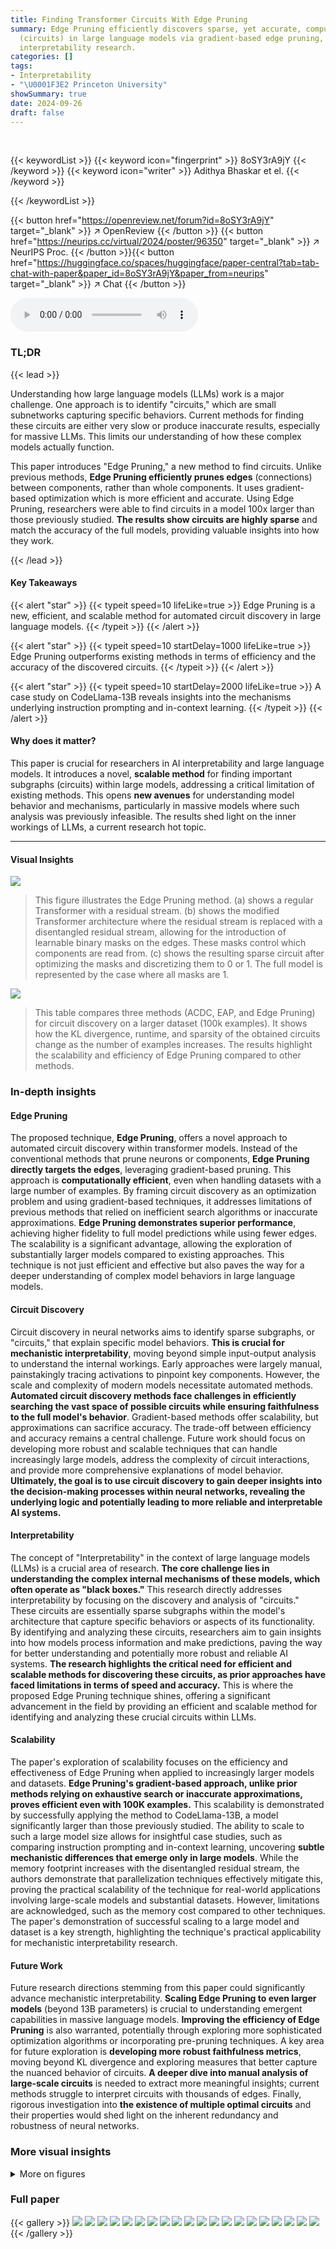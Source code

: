 ```yaml
---
title: Finding Transformer Circuits With Edge Pruning
summary: Edge Pruning efficiently discovers sparse, yet accurate, computational subgraphs
  (circuits) in large language models via gradient-based edge pruning, advancing mechanistic
  interpretability research.
categories: []
tags:
- Interpretability
- "\U0001F3E2 Princeton University"
showSummary: true
date: 2024-09-26
draft: false
---
```


<br>

{{< keywordList >}}
{{< keyword icon="fingerprint" >}} 8oSY3rA9jY {{< /keyword >}}
{{< keyword icon="writer" >}} Adithya Bhaskar et el. {{< /keyword >}}
 
{{< /keywordList >}}

{{< button href="https://openreview.net/forum?id=8oSY3rA9jY" target="_blank" >}}
↗ OpenReview
{{< /button >}}
{{< button href="https://neurips.cc/virtual/2024/poster/96350" target="_blank" >}}
↗ NeurIPS Proc.
{{< /button >}}{{< button href="https://huggingface.co/spaces/huggingface/paper-central?tab=tab-chat-with-paper&paper_id=8oSY3rA9jY&paper_from=neurips" target="_blank" >}}
↗ Chat
{{< /button >}}



<audio controls>
    <source src="https://ai-paper-reviewer.com/8oSY3rA9jY/podcast.wav" type="audio/wav">
    Your browser does not support the audio element.
</audio>


### TL;DR


{{< lead >}}

Understanding how large language models (LLMs) work is a major challenge.  One approach is to identify "circuits," which are small subnetworks capturing specific behaviors. Current methods for finding these circuits are either very slow or produce inaccurate results, especially for massive LLMs. This limits our understanding of how these complex models actually function. 

This paper introduces "Edge Pruning," a new method to find circuits. Unlike previous methods, **Edge Pruning efficiently prunes edges** (connections) between components, rather than whole components. It uses gradient-based optimization which is more efficient and accurate.  Using Edge Pruning, researchers were able to find circuits in a model 100x larger than those previously studied.  **The results show circuits are highly sparse** and match the accuracy of the full models, providing valuable insights into how they work.

{{< /lead >}}


#### Key Takeaways

{{< alert "star" >}}
{{< typeit speed=10 lifeLike=true >}} Edge Pruning is a new, efficient, and scalable method for automated circuit discovery in large language models. {{< /typeit >}}
{{< /alert >}}

{{< alert "star" >}}
{{< typeit speed=10 startDelay=1000 lifeLike=true >}} Edge Pruning outperforms existing methods in terms of efficiency and the accuracy of the discovered circuits. {{< /typeit >}}
{{< /alert >}}

{{< alert "star" >}}
{{< typeit speed=10 startDelay=2000 lifeLike=true >}} A case study on CodeLlama-13B reveals insights into the mechanisms underlying instruction prompting and in-context learning. {{< /typeit >}}
{{< /alert >}}

#### Why does it matter?
This paper is crucial for researchers in AI interpretability and large language models.  It introduces a novel, **scalable method** for finding important subgraphs (circuits) within large models,  addressing a critical limitation of existing methods. This opens **new avenues** for understanding model behavior and mechanisms, particularly in massive models where such analysis was previously infeasible. The results shed light on the inner workings of LLMs, a current research hot topic.

------
#### Visual Insights



![](https://ai-paper-reviewer.com/8oSY3rA9jY/figures_1_1.jpg)

> This figure illustrates the Edge Pruning method. (a) shows a regular Transformer with a residual stream. (b) shows the modified Transformer architecture where the residual stream is replaced with a disentangled residual stream, allowing for the introduction of learnable binary masks on the edges. These masks control which components are read from. (c) shows the resulting sparse circuit after optimizing the masks and discretizing them to 0 or 1.  The full model is represented by the case where all masks are 1.





![](https://ai-paper-reviewer.com/8oSY3rA9jY/tables_6_1.jpg)

> This table compares three methods (ACDC, EAP, and Edge Pruning) for circuit discovery on a larger dataset (100k examples).  It shows how the KL divergence, runtime, and sparsity of the obtained circuits change as the number of examples increases.  The results highlight the scalability and efficiency of Edge Pruning compared to other methods.





### In-depth insights


#### Edge Pruning
The proposed technique, **Edge Pruning**, offers a novel approach to automated circuit discovery within transformer models.  Instead of the conventional methods that prune neurons or components, **Edge Pruning directly targets the edges**, leveraging gradient-based pruning. This approach is **computationally efficient**, even when handling datasets with a large number of examples. By framing circuit discovery as an optimization problem and using gradient-based techniques, it addresses limitations of previous methods that relied on inefficient search algorithms or inaccurate approximations.  **Edge Pruning demonstrates superior performance**, achieving higher fidelity to full model predictions while using fewer edges. The scalability is a significant advantage, allowing the exploration of substantially larger models compared to existing approaches. This technique is not just efficient and effective but also paves the way for a deeper understanding of complex model behaviors in large language models.

#### Circuit Discovery
Circuit discovery in neural networks aims to identify sparse subgraphs, or "circuits," that explain specific model behaviors.  **This is crucial for mechanistic interpretability**, moving beyond simple input-output analysis to understand the internal workings.  Early approaches were largely manual, painstakingly tracing activations to pinpoint key components.  However, the scale and complexity of modern models necessitate automated methods.  **Automated circuit discovery methods face challenges in efficiently searching the vast space of possible circuits while ensuring faithfulness to the full model's behavior**.  Gradient-based methods offer scalability, but approximations can sacrifice accuracy.  The trade-off between efficiency and accuracy remains a central challenge.  Future work should focus on developing more robust and scalable techniques that can handle increasingly large models, address the complexity of circuit interactions, and provide more comprehensive explanations of model behavior.  **Ultimately, the goal is to use circuit discovery to gain deeper insights into the decision-making processes within neural networks, revealing the underlying logic and potentially leading to more reliable and interpretable AI systems.**

#### Interpretability
The concept of "Interpretability" in the context of large language models (LLMs) is a crucial area of research.  **The core challenge lies in understanding the complex internal mechanisms of these models, which often operate as "black boxes."**  This research directly addresses interpretability by focusing on the discovery and analysis of "circuits." These circuits are essentially sparse subgraphs within the model's architecture that capture specific behaviors or aspects of its functionality. By identifying and analyzing these circuits, researchers aim to gain insights into how models process information and make predictions, paving the way for better understanding and potentially more robust and reliable AI systems. **The research highlights the critical need for efficient and scalable methods for discovering these circuits, as prior approaches have faced limitations in terms of speed and accuracy.** This is where the proposed Edge Pruning technique shines, offering a significant advancement in the field by providing an efficient and scalable method for identifying and analyzing these crucial circuits within LLMs.

#### Scalability
The paper's exploration of scalability focuses on the efficiency and effectiveness of Edge Pruning when applied to increasingly larger models and datasets.  **Edge Pruning's gradient-based approach, unlike prior methods relying on exhaustive search or inaccurate approximations, proves efficient even with 100K examples.**  This scalability is demonstrated by successfully applying the method to CodeLlama-13B, a model significantly larger than those previously studied. The ability to scale to such a large model size allows for insightful case studies, such as comparing instruction prompting and in-context learning, uncovering **subtle mechanistic differences that emerge only in large models**. While the memory footprint increases with the disentangled residual stream, the authors demonstrate that parallelization techniques effectively mitigate this, proving the practical scalability of the technique for real-world applications involving large-scale models and substantial datasets.  However, limitations are acknowledged, such as the memory cost compared to other techniques.  The paper's demonstration of successful scaling to a large model and dataset is a key strength, highlighting the technique's practical applicability for mechanistic interpretability research.

#### Future Work
Future research directions stemming from this paper could significantly advance mechanistic interpretability.  **Scaling Edge Pruning to even larger models** (beyond 13B parameters) is crucial to understanding emergent capabilities in massive language models.  **Improving the efficiency of Edge Pruning** is also warranted, potentially through exploring more sophisticated optimization algorithms or incorporating pre-pruning techniques. A key area for future exploration is **developing more robust faithfulness metrics**, moving beyond KL divergence and exploring measures that better capture the nuanced behavior of circuits. **A deeper dive into manual analysis of large-scale circuits** is needed to extract more meaningful insights;  current methods struggle to interpret circuits with thousands of edges. Finally, rigorous investigation into **the existence of multiple optimal circuits** and their properties would shed light on the inherent redundancy and robustness of neural networks.


### More visual insights

<details>
<summary>More on figures
</summary>


![](https://ai-paper-reviewer.com/8oSY3rA9jY/figures_5_1.jpg)

> This figure compares three methods (ACDC, EAP, and Edge Pruning) for finding circuits in a language model, evaluating their faithfulness to the full model. Faithfulness is measured by KL divergence, a lower score indicating better faithfulness.  The results are shown across four different tasks (IOI-t1, IOI, GT, and GP), with varying levels of edge sparsity in the circuits. Edge Pruning consistently demonstrates higher faithfulness, especially for the IOI and GT tasks, meaning that the pruned circuits accurately represent the full model's behavior.


![](https://ai-paper-reviewer.com/8oSY3rA9jY/figures_6_1.jpg)

> This figure compares three methods (ACDC, EAP, and Edge Pruning) for circuit discovery based on their faithfulness to the full model's predictions.  Faithfulness is measured using KL divergence, a metric that quantifies the difference between the probability distributions of model outputs and circuit outputs. Lower KL divergence indicates higher faithfulness. The figure shows that Edge Pruning consistently achieves lower KL divergence than the other methods across four different tasks (IOI-t1, IOI, GT, and GP), indicating that it produces more faithful circuits. Notably, while Edge Pruning and ACDC are comparable on IOI-t1 and GP at lower sparsities, Edge Pruning significantly outperforms them on IOI and GT, particularly at higher sparsities.


![](https://ai-paper-reviewer.com/8oSY3rA9jY/figures_7_1.jpg)

> This figure shows the ground truth circuits for two programs compiled using Tracr, a tool that compiles programs into Transformers. The figure demonstrates that Edge Pruning, the method proposed in the paper, is able to perfectly recover these ground truth circuits, highlighting its accuracy and effectiveness.


![](https://ai-paper-reviewer.com/8oSY3rA9jY/figures_14_1.jpg)

> This figure compares the faithfulness of three circuit discovery methods (ACDC, EAP, and Edge Pruning) across four different tasks (IOI-t1, IOI, GT, and GP).  Faithfulness is measured by the KL divergence between the full model's predictions and the predictions of the generated circuits; lower KL divergence indicates higher faithfulness.  The x-axis represents the sparsity of the circuit (percentage of edges retained), and the y-axis represents the KL divergence.  The results show that Edge Pruning consistently achieves lower KL divergence (higher faithfulness) than ACDC and EAP, particularly at higher sparsities, demonstrating its superior ability to find sparse circuits that accurately represent the behavior of the full model.


![](https://ai-paper-reviewer.com/8oSY3rA9jY/figures_16_1.jpg)

> This figure compares three methods (ACDC, EAP, and Edge Pruning) for circuit discovery based on their faithfulness to the full model, measured by KL divergence.  Lower KL divergence indicates higher faithfulness. The x-axis represents the edge sparsity of the discovered circuit (higher is more sparse). The y-axis shows the KL divergence between the full model's predictions and the circuit's predictions. The figure includes four subplots, each representing a different task: IOI-t1 (a single template version of Indirect Object Identification), IOI (a multi-template version of Indirect Object Identification), GT (Greater Than), and GP (Gendered Pronoun). Edge Pruning demonstrates consistently lower KL divergence across various sparsities, indicating better faithfulness to the model, particularly for the IOI and GT tasks.


![](https://ai-paper-reviewer.com/8oSY3rA9jY/figures_16_2.jpg)

> This figure compares three different methods (ACDC, EAP, and Edge Pruning) for discovering circuits in a transformer model, based on how faithfully the discovered circuit represents the behavior of the full model.  The faithfulness is measured using KL divergence, with lower values indicating higher faithfulness. The figure shows that Edge Pruning consistently achieves better faithfulness, particularly on more complex tasks (IOI and GT).  Specifically, it demonstrates superior performance at higher sparsities (i.e., when the circuit is more sparse), showcasing its ability to find concise yet accurate representations of model behavior.


![](https://ai-paper-reviewer.com/8oSY3rA9jY/figures_17_1.jpg)

> This figure compares three methods (ACDC, EAP, and Edge Pruning) for discovering circuits in a transformer model based on their faithfulness.  Faithfulness is measured by the Kullback-Leibler (KL) divergence between the full model's predictions and the predictions of the discovered circuit. Lower KL divergence indicates higher faithfulness.  The x-axis represents the sparsity (percentage of edges removed) of the discovered circuit. The y-axis represents the KL divergence.  The plots show that Edge Pruning consistently achieves lower KL divergence (higher faithfulness) than ACDC and EAP across four different tasks (IOI-t1, IOI, GT, and GP) and particularly at higher sparsities.


![](https://ai-paper-reviewer.com/8oSY3rA9jY/figures_18_1.jpg)

> This figure compares three methods (ACDC, EAP, and Edge Pruning) for circuit discovery in terms of their faithfulness to the full model.  Faithfulness is measured using the Kullback-Leibler (KL) divergence, which quantifies the difference between the full model's predictions and the predictions of the sparse circuit produced by each method. Lower KL divergence indicates higher faithfulness.  The figure shows that across four different tasks (IOI-t1, IOI, GT, and GP), Edge Pruning consistently achieves lower KL divergence, especially at higher sparsity levels (more edges pruned), demonstrating its superior faithfulness to the full model.


![](https://ai-paper-reviewer.com/8oSY3rA9jY/figures_18_2.jpg)

> This figure shows the consistency of Edge Pruning's results across multiple random initializations.  Three histograms display the distribution of sparsity values obtained from running the algorithm 12 times on IOI, GT, and GP tasks, respectively. The consistency in the spread of sparsity values obtained suggests that the algorithm's outcome is not overly sensitive to random initialization.


![](https://ai-paper-reviewer.com/8oSY3rA9jY/figures_19_1.jpg)

> This figure shows the faithfulness of three different circuit discovery methods (ACDC, EAP, and Edge Pruning) across four different tasks (IOI-t1, IOI, GT, and GP). Faithfulness is measured using the KL divergence between the full model's predictions and the predictions of the discovered circuits. Lower KL divergence indicates higher faithfulness.  The x-axis represents the sparsity of the circuit (percentage of edges removed). The y-axis shows the KL divergence. Edge Pruning consistently shows lower KL divergence (higher faithfulness) compared to ACDC and EAP, particularly at higher sparsities.  The results highlight the superior performance of Edge Pruning in accurately capturing the model's behavior with significantly fewer edges.


![](https://ai-paper-reviewer.com/8oSY3rA9jY/figures_20_1.jpg)

> This figure illustrates the Edge Pruning method. It shows how the residual stream in a standard Transformer is disentangled, allowing for the introduction of edge masks. These masks control which components are read from, enabling the optimization of sparse circuits using gradient-based techniques. The final circuit is obtained by discretizing the continuous masks to binary values (0 or 1), with the full model corresponding to a scenario where all masks are set to 1.


![](https://ai-paper-reviewer.com/8oSY3rA9jY/figures_21_1.jpg)

> The figure illustrates the process of Edge Pruning, a method for finding sparse computational subgraphs (circuits) within Transformer models.  It shows three stages: (a) a regular Transformer with a residual stream; (b) the introduction of learnable binary masks that control which components are read from the residual stream, optimized using gradient descent; and (c) the resulting sparse circuit obtained by discretizing the masks. The full model is represented by the scenario where all masks are 1.


![](https://ai-paper-reviewer.com/8oSY3rA9jY/figures_21_2.jpg)

> This figure illustrates the process of Edge Pruning.  (a) shows a regular Transformer with a residual stream. (b) shows how Edge Pruning modifies the architecture by introducing learnable binary masks to control the flow of information between components. These masks are optimized using gradient descent.  (c) shows the resulting sparse circuit after discretizing the masks to 0 or 1, where 1 indicates an active edge and 0 indicates a pruned edge.


</details>






### Full paper

{{< gallery >}}
<img src="https://ai-paper-reviewer.com/8oSY3rA9jY/1.png" class="grid-w50 md:grid-w33 xl:grid-w25" />
<img src="https://ai-paper-reviewer.com/8oSY3rA9jY/2.png" class="grid-w50 md:grid-w33 xl:grid-w25" />
<img src="https://ai-paper-reviewer.com/8oSY3rA9jY/3.png" class="grid-w50 md:grid-w33 xl:grid-w25" />
<img src="https://ai-paper-reviewer.com/8oSY3rA9jY/4.png" class="grid-w50 md:grid-w33 xl:grid-w25" />
<img src="https://ai-paper-reviewer.com/8oSY3rA9jY/5.png" class="grid-w50 md:grid-w33 xl:grid-w25" />
<img src="https://ai-paper-reviewer.com/8oSY3rA9jY/6.png" class="grid-w50 md:grid-w33 xl:grid-w25" />
<img src="https://ai-paper-reviewer.com/8oSY3rA9jY/7.png" class="grid-w50 md:grid-w33 xl:grid-w25" />
<img src="https://ai-paper-reviewer.com/8oSY3rA9jY/8.png" class="grid-w50 md:grid-w33 xl:grid-w25" />
<img src="https://ai-paper-reviewer.com/8oSY3rA9jY/9.png" class="grid-w50 md:grid-w33 xl:grid-w25" />
<img src="https://ai-paper-reviewer.com/8oSY3rA9jY/10.png" class="grid-w50 md:grid-w33 xl:grid-w25" />
<img src="https://ai-paper-reviewer.com/8oSY3rA9jY/11.png" class="grid-w50 md:grid-w33 xl:grid-w25" />
<img src="https://ai-paper-reviewer.com/8oSY3rA9jY/12.png" class="grid-w50 md:grid-w33 xl:grid-w25" />
<img src="https://ai-paper-reviewer.com/8oSY3rA9jY/13.png" class="grid-w50 md:grid-w33 xl:grid-w25" />
<img src="https://ai-paper-reviewer.com/8oSY3rA9jY/14.png" class="grid-w50 md:grid-w33 xl:grid-w25" />
<img src="https://ai-paper-reviewer.com/8oSY3rA9jY/15.png" class="grid-w50 md:grid-w33 xl:grid-w25" />
<img src="https://ai-paper-reviewer.com/8oSY3rA9jY/16.png" class="grid-w50 md:grid-w33 xl:grid-w25" />
<img src="https://ai-paper-reviewer.com/8oSY3rA9jY/17.png" class="grid-w50 md:grid-w33 xl:grid-w25" />
<img src="https://ai-paper-reviewer.com/8oSY3rA9jY/18.png" class="grid-w50 md:grid-w33 xl:grid-w25" />
<img src="https://ai-paper-reviewer.com/8oSY3rA9jY/19.png" class="grid-w50 md:grid-w33 xl:grid-w25" />
<img src="https://ai-paper-reviewer.com/8oSY3rA9jY/20.png" class="grid-w50 md:grid-w33 xl:grid-w25" />
{{< /gallery >}}